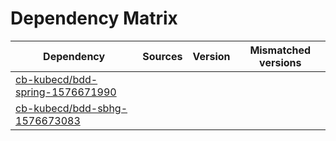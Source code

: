 # Dependency Matrix

Dependency | Sources | Version | Mismatched versions
---------- | ------- | ------- | -------------------
[cb-kubecd/bdd-spring-1576671990](https://github.com/cb-kubecd/bdd-spring-1576671990.git) |  | []() | 
[cb-kubecd/bdd-sbhg-1576673083](https://github.com/cb-kubecd/bdd-sbhg-1576673083.git) |  | []() | 
